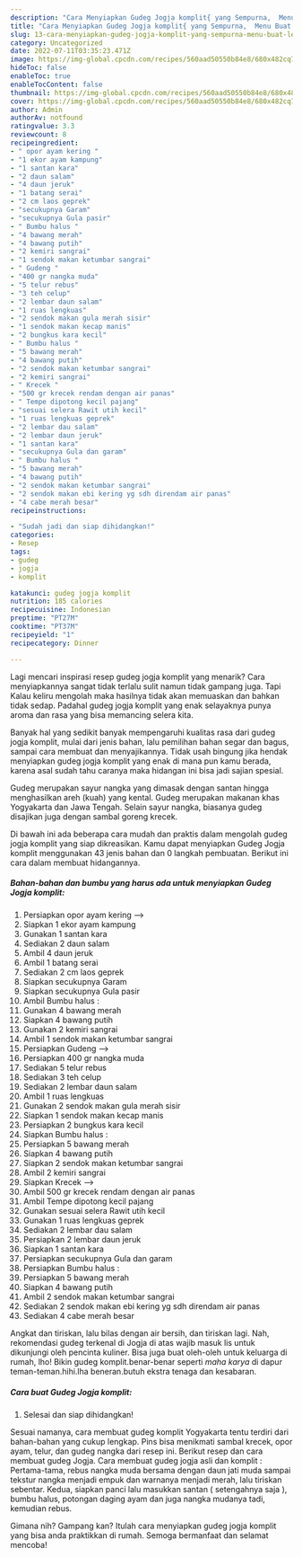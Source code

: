 ```yaml
---
description: "Cara Menyiapkan Gudeg Jogja komplit{ yang Sempurna,  Menu Buat lebaran"
title: "Cara Menyiapkan Gudeg Jogja komplit{ yang Sempurna,  Menu Buat lebaran"
slug: 13-cara-menyiapkan-gudeg-jogja-komplit-yang-sempurna-menu-buat-lebaran
category: Uncategorized
date: 2022-07-11T03:35:23.471Z
image: https://img-global.cpcdn.com/recipes/560aad50550b84e8/680x482cq70/gudeg-jogja-komplit-foto-resep-utama.jpg
hideToc: false
enableToc: true
enableTocContent: false
thumbnail: https://img-global.cpcdn.com/recipes/560aad50550b84e8/680x482cq70/gudeg-jogja-komplit-foto-resep-utama.jpg
cover: https://img-global.cpcdn.com/recipes/560aad50550b84e8/680x482cq70/gudeg-jogja-komplit-foto-resep-utama.jpg
author: Admin
authorAv: notfound
ratingvalue: 3.3
reviewcount: 8
recipeingredient:
- " opor ayam kering "
- "1 ekor ayam kampung"
- "1 santan kara"
- "2 daun salam"
- "4 daun jeruk"
- "1 batang serai"
- "2 cm laos geprek"
- "secukupnya Garam"
- "secukupnya Gula pasir"
- " Bumbu halus "
- "4 bawang merah"
- "4 bawang putih"
- "2 kemiri sangrai"
- "1 sendok makan ketumbar sangrai"
- " Gudeng "
- "400 gr nangka muda"
- "5 telur rebus"
- "3 teh celup"
- "2 lembar daun salam"
- "1 ruas lengkuas"
- "2 sendok makan gula merah sisir"
- "1 sendok makan kecap manis"
- "2 bungkus kara kecil"
- " Bumbu halus "
- "5 bawang merah"
- "4 bawang putih"
- "2 sendok makan ketumbar sangrai"
- "2 kemiri sangrai"
- " Krecek "
- "500 gr krecek rendam dengan air panas"
- " Tempe dipotong kecil pajang"
- "sesuai selera Rawit utih kecil"
- "1 ruas lengkuas geprek"
- "2 lembar dau salam"
- "2 lembar daun jeruk"
- "1 santan kara"
- "secukupnya Gula dan garam"
- " Bumbu halus "
- "5 bawang merah"
- "4 bawang putih"
- "2 sendok makan ketumbar sangrai"
- "2 sendok makan ebi kering yg sdh direndam air panas"
- "4 cabe merah besar"
recipeinstructions:

- "Sudah jadi dan siap dihidangkan!"
categories:
- Resep
tags:
- gudeg
- jogja
- komplit

katakunci: gudeg jogja komplit 
nutrition: 185 calories
recipecuisine: Indonesian
preptime: "PT27M"
cooktime: "PT37M"
recipeyield: "1"
recipecategory: Dinner

---
```



Lagi mencari inspirasi resep gudeg jogja komplit yang menarik? Cara menyiapkannya sangat tidak terlalu sulit namun tidak gampang juga. Tapi Kalau keliru mengolah maka hasilnya tidak akan memuaskan dan bahkan tidak sedap. Padahal gudeg jogja komplit yang enak selayaknya punya aroma dan rasa yang bisa memancing selera kita.


Banyak hal yang sedikit banyak mempengaruhi kualitas rasa dari gudeg jogja komplit, mulai dari jenis bahan, lalu pemilihan bahan segar dan bagus, sampai cara membuat dan menyajikannya. Tidak usah bingung jika hendak menyiapkan gudeg jogja komplit yang enak di mana pun kamu berada, karena asal sudah tahu caranya maka hidangan ini bisa jadi sajian spesial.

Gudeg merupakan sayur nangka yang dimasak dengan santan hingga menghasilkan areh (kuah) yang kental. Gudeg merupakan makanan khas Yogyakarta dan Jawa Tengah. Selain sayur nangka, biasanya gudeg disajikan juga dengan sambal goreng krecek.


Di bawah ini ada beberapa cara mudah dan praktis dalam mengolah gudeg jogja komplit yang siap dikreasikan. Kamu dapat menyiapkan Gudeg Jogja komplit menggunakan 43 jenis bahan dan 0 langkah pembuatan. Berikut ini cara dalam membuat hidangannya.

<!--inarticleads1-->

##### Bahan-bahan dan bumbu yang harus ada untuk menyiapkan Gudeg Jogja komplit:

1. Persiapkan  opor ayam kering --&gt;
1. Siapkan 1 ekor ayam kampung
1. Gunakan 1 santan kara
1. Sediakan 2 daun salam
1. Ambil 4 daun jeruk
1. Ambil 1 batang serai
1. Sediakan 2 cm laos geprek
1. Siapkan secukupnya Garam
1. Siapkan secukupnya Gula pasir
1. Ambil  Bumbu halus :
1. Gunakan 4 bawang merah
1. Siapkan 4 bawang putih
1. Gunakan 2 kemiri sangrai
1. Ambil 1 sendok makan ketumbar sangrai
1. Persiapkan  Gudeng --&gt;
1. Persiapkan 400 gr nangka muda
1. Sediakan 5 telur rebus
1. Sediakan 3 teh celup
1. Sediakan 2 lembar daun salam
1. Ambil 1 ruas lengkuas
1. Gunakan 2 sendok makan gula merah sisir
1. Siapkan 1 sendok makan kecap manis
1. Persiapkan 2 bungkus kara kecil
1. Siapkan  Bumbu halus :
1. Persiapkan 5 bawang merah
1. Siapkan 4 bawang putih
1. Siapkan 2 sendok makan ketumbar sangrai
1. Ambil 2 kemiri sangrai
1. Siapkan  Krecek --&gt;
1. Ambil 500 gr krecek rendam dengan air panas
1. Ambil  Tempe dipotong kecil pajang
1. Gunakan sesuai selera Rawit utih kecil
1. Gunakan 1 ruas lengkuas geprek
1. Sediakan 2 lembar dau salam
1. Persiapkan 2 lembar daun jeruk
1. Siapkan 1 santan kara
1. Persiapkan secukupnya Gula dan garam
1. Persiapkan  Bumbu halus :
1. Persiapkan 5 bawang merah
1. Siapkan 4 bawang putih
1. Ambil 2 sendok makan ketumbar sangrai
1. Sediakan 2 sendok makan ebi kering yg sdh direndam air panas
1. Sediakan 4 cabe merah besar


Angkat dan tiriskan, lalu bilas dengan air bersih, dan tiriskan lagi. Nah, rekomendasi gudeg terkenal di Jogja di atas wajib masuk lis untuk dikunjungi oleh pencinta kuliner. Bisa juga buat oleh-oleh untuk keluarga di rumah, lho! Bikin gudeg komplit.benar-benar seperti *maha karya* di dapur teman-teman.hihi.lha beneran.butuh ekstra tenaga dan kesabaran. 

<!--inarticleads2-->

##### Cara buat Gudeg Jogja komplit:


1. Selesai dan siap dihidangkan!

Sesuai namanya, cara membuat gudeg komplit Yogyakarta tentu terdiri dari bahan-bahan yang cukup lengkap. Pins bisa menikmati sambal krecek, opor ayam, telur, dan gudeg nangka dari resep ini. Berikut resep dan cara membuat gudeg Jogja. Cara membuat gudeg jogja asli dan komplit : Pertama-tama, rebus nangka muda bersama dengan daun jati muda sampai tekstur nangka menjadi empuk dan warnanya menjadi merah, lalu tiriskan sebentar. Kedua, siapkan panci lalu masukkan santan ( setengahnya saja ), bumbu halus, potongan daging ayam dan juga nangka mudanya tadi, kemudian rebus. 

Gimana nih? Gampang kan? Itulah cara menyiapkan gudeg jogja komplit yang bisa anda praktikkan di rumah. Semoga bermanfaat dan selamat mencoba!
